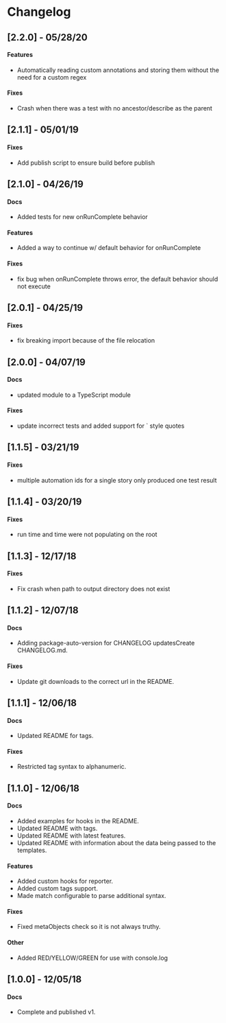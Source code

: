 # Changelog

## [2.2.0] - 05/28/20


#### Features
- Automatically reading custom annotations and storing them without the need for a custom regex


#### Fixes
- Crash when there was a test with no ancestor/describe as the parent




## [2.1.1] - 05/01/19



#### Fixes
- Add publish script to ensure build before publish




## [2.1.0] - 04/26/19

#### Docs
- Added tests for new onRunComplete behavior

#### Features
- Added a way to continue w/ default behavior for onRunComplete


#### Fixes
- fix bug when onRunComplete throws error, the default behavior should not execute



## [2.0.1] - 04/25/19



#### Fixes
- fix breaking import because of the file relocation


## [2.0.0] - 04/07/19



#### Docs
- updated module to a TypeScript module



#### Fixes
- update incorrect tests and added support for ` style quotes


## [1.1.5] - 03/21/19



#### Fixes
- multiple automation ids for a single story only produced one test result




## [1.1.4] - 03/20/19



#### Fixes
- run time and time were not populating on the root




## [1.1.3] - 12/17/18

#### Fixes
- Fix crash when path to output directory does not exist


## [1.1.2] - 12/07/18

#### Docs
- Adding package-auto-version for CHANGELOG updatesCreate CHANGELOG.md.



#### Fixes
- Update git downloads to the correct url in the README.




## [1.1.1] - 12/06/18
#### Docs
- Updated README for tags.


#### Fixes
- Restricted tag syntax to alphanumeric.



## [1.1.0] - 12/06/18
#### Docs
- Added examples for hooks in the README.
- Updated README with tags.
- Updated README with latest features.
- Updated README with information about the data being passed to the templates.



#### Features
- Added custom hooks for reporter.
- Added custom tags support.
- Made match configurable to parse additional syntax.



#### Fixes
- Fixed metaObjects check so it is not always truthy.

#### Other
- Added RED/YELLOW/GREEN for use with console.log



## [1.0.0] - 12/05/18
#### Docs
- Complete and published v1.






